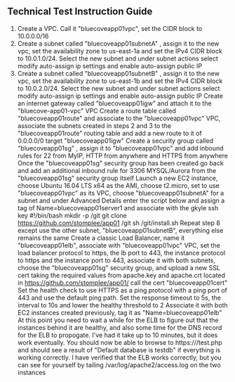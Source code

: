 ## Technical Test Instruction Guide

1. Create a VPC.  Call it "bluecoveapp01vpc", set the CIDR block to 10.0.0.0/16
2. Create a subnet called "bluecoveapp01subnetA" , assign it to the new vpc, set the availability zone to us-east-1a and set the IPv4 CIDR block to 10.0.1.0/24.  Select the new subnet and under subnet actions select modify auto-assign ip settings and enable auto-assign public IP
3. Create a subnet called "bluecoveapp01subnetB" , assign it to the new vpc, set the availability zone to us-east-1b and set the IPv4 CIDR block to 10.0.2.0/24.  Select the new subnet and under subnet actions select modify auto-assign ip settings and enable auto-assign public IP
Create an internet gateway called "bluecoveapp01igw" and attach it to the "bluecove-app01-vpc" VPC
Create a route table called "bluecoveapp01route" and associate to the "bluecoveapp01vpc" VPC, associate the subnets created in steps 2 and 3 to the "bluecoveapp01route" routing table and add a new route to it of 0.0.0.0/0 target "bluecoveapp01igw"
Create a security group called "bluecoveapp01sg" , assign it to "bluecoveapp01vpc" and add inbound rules for 22 from MyIP, HTTP from anywhere and HTTPS from anywhere
Once the "bluecoveapp01sg" security group has been created go back and add an additional inbound rule for 3306 MYSQL/Aurora from the "bluecoveapp01sg" security group itself
Launch a new EC2 instance, choose Ubuntu 16.04 LTS x64 as the AMI, choose t2.micro, set to use "bluecoveapp01vpc" as its VPC, choose "bluecoveapp01subnetA" for a subnet and under Advanced Details enter the script below and assign a tag of Name=bluecoveapp01server1 and associate with the gkyle ssh key
#!/bin/bash
mkdir -p /git
git clone https://github.com/stomplee/app01 /git
sh /git/install.sh
Repeat step 8 except use the other subnet, "bluecoveapp01subnetB", everything else remains the same
Create a classic Load Balancer, name it "bluecoveapp01elb", associate with "bluecoveapp01vpc" VPC, set the load balancer protocol to https, the lb port to 443, the instance protocol to https and the instance port to 443, associate it with both subnets, choose the "bluecoveapp01sg" security group, and upload a new SSL cert taking the required values from apache.key and apache.crt located in https://github.com/stomplee/app01/ call the cert "bluecoveapp01cert"
Set the health check to use HTTPS as a ping protocol with a ping port of 443 and use the default ping path.  Set the response timeout to 5s, the interval to 10s and lower the healthy threshold to 2
Associate it with both EC2 instances created previously, tag it as "Name=bluecoveapp01elb"
At this point you need to wait a while for the ELB to figure out that the instances behind it are healthy, and also some time for the DNS record for the ELB to propogate.  I've had it take up to 10 minutes, but it does work eventually.
You should now be able to browse to https://<elb dns name>/test.php and should see a result of "Default database is testdb" if everything is working correctly.  I have verified that the ELB works correctly, but you can see for yourself by tailing  /var/log/apache2/access.log on the two instances
